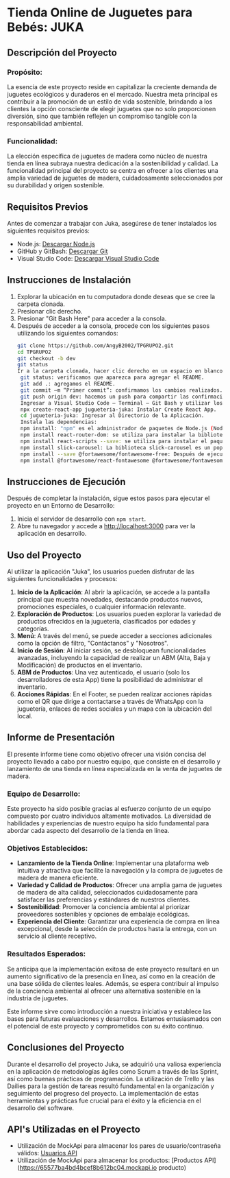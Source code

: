 # Tienda Online de Juguetes para Bebés: JUKA

## Descripción del Proyecto

### Propósito:
La esencia de este proyecto reside en capitalizar la creciente demanda de juguetes ecológicos y duraderos en el mercado. Nuestra meta principal es contribuir a la promoción de un estilo de vida sostenible, brindando a los clientes la opción consciente de elegir juguetes que no solo proporcionen diversión, sino que también reflejen un compromiso tangible con la responsabilidad ambiental.

### Funcionalidad:
La elección específica de juguetes de madera como núcleo de nuestra tienda en línea subraya nuestra dedicación a la sostenibilidad y calidad. La funcionalidad principal del proyecto se centra en ofrecer a los clientes una amplia variedad de juguetes de madera, cuidadosamente seleccionados por su durabilidad y origen sostenible.

## Requisitos Previos
Antes de comenzar a trabajar con Juka, asegúrese de tener instalados los siguientes requisitos previos:
- Node.js: [Descargar Node.js](https://nodejs.org/)
- GitHub y GitBash: [Descargar Git](https://git-scm.com/)
- Visual Studio Code: [Descargar Visual Studio Code](https://code.visualstudio.com/)

## Instrucciones de Instalación
1. Explorar la ubicación en tu computadora donde deseas que se cree la carpeta clonada.
2. Presionar clic derecho.
3. Presionar "Git Bash Here" para acceder a la consola.
4. Después de acceder a la consola, procede con los siguientes pasos utilizando los siguientes comandos:
   ```bash
   git clone https://github.com/AngyB2002/TPGRUPO2.git
   cd TPGRUPO2
   git checkout -b dev
   git status
   Ir a la carpeta clonada, hacer clic derecho en un espacio en blanco dentro de la carpeta, selecciona "Nuevo" y luego "Documento de texto (txt)", renombra el nuevo archivo a README.md.
	git status: verificamos que aparezca para agregar el README.
	git add .: agregamos el README.
	git commit –m “Primer commit”: confirmamos los cambios realizados.
	git push origin dev: hacemos un push para compartir las confirmaciones con el repositorio remoto.
	Ingresar a Visual Studio Code – Terminal – Git Bash y utilizar los siguientes comandos:
	npx create-react-app jugueteria-juka: Instalar Create React App.
	cd jugueteria-juka: Ingresar al Directorio de la Aplicación.
	Instala las dependencias:
	npm install: "npm" es el administrador de paquetes de Node.js (Node Package Manager). Cuando ejecutas npm install en el directorio de tu proyecto, npm lee el archivo package.json de tu proyecto para determinar qué dependencias (bibliotecas o módulos) necesita tu aplicación.
	npm install react-router-dom: se utiliza para instalar la biblioteca react-router-dom en un proyecto de React. La biblioteca react-router-dom es una parte esencial de la gestión de rutas (routing) en aplicaciones web construidas con React.
	npm install react-scripts --save: se utiliza para instalar el paquete react-scripts en un proyecto de React y, al mismo tiempo, agregarlo como una dependencia al archivo package.json.
	npm install slick-carousel: La biblioteca slick-carousel es un popular carrousel (o slider) de imágenes para sitios web. Proporciona una manera fácil de implementar sliders atractivos y responsivos con características como desplazamiento automático, navegación, y diseño adaptable.
	npm install --save @fortawesome/fontawesome-free: Después de ejecutar este comando, podrás utilizar los iconos proporcionados por Font Awesome en tu proyecto. Puedes importar los iconos específicos que necesitas y agregarlos a tu interfaz de usuario. En este caso los utilizamos para la página específica “Login”.
	npm install @fortawesome/react-fontawesome @fortawesome/fontawesome-svg-core @fortawesome/free-brands-svg-icons: Utilizamos esta dependencia que contiene iconos específicos de redes sociales como Facebook, Twitter e Instagram.

## Instrucciones de Ejecución
Después de completar la instalación, sigue estos pasos para ejecutar el proyecto en un Entorno de Desarrollo:
1. Inicia el servidor de desarrollo con `npm start`.
2. Abre tu navegador y accede a [http://localhost:3000](http://localhost:3000) para ver la aplicación en desarrollo.

## Uso del Proyecto
Al utilizar la aplicación "Juka", los usuarios pueden disfrutar de las siguientes funcionalidades y procesos:
1. **Inicio de la Aplicación**: Al abrir la aplicación, se accede a la pantalla principal que muestra novedades, destacando productos nuevos, promociones especiales, o cualquier información relevante.
2. **Exploración de Productos**: Los usuarios pueden explorar la variedad de productos ofrecidos en la juguetería, clasificados por edades y categorías.
3. **Menú**: A través del menú, se puede acceder a secciones adicionales como la opción de filtro, "Contáctanos" y "Nosotros".
4. **Inicio de Sesión**: Al iniciar sesión, se desbloquean funcionalidades avanzadas, incluyendo la capacidad de realizar un ABM (Alta, Baja y Modificación) de productos en el inventario.
5. **ABM de Productos**: Una vez autenticado, el usuario (solo los desarrolladores de esta App) tiene la posibilidad de administrar el inventario.
6. **Acciones Rápidas**: En el Footer, se pueden realizar acciones rápidas como el QR que dirige a contactarse a través de WhatsApp con la juguetería, enlaces de redes sociales y un mapa con la ubicación del local.

## Informe de Presentación

El presente informe tiene como objetivo ofrecer una visión concisa del proyecto llevado a cabo por nuestro equipo, que consiste en el desarrollo y lanzamiento de una tienda en línea especializada en la venta de juguetes de madera.

### Equipo de Desarrollo:
Este proyecto ha sido posible gracias al esfuerzo conjunto de un equipo compuesto por cuatro individuos altamente motivados. La diversidad de habilidades y experiencias de nuestro equipo ha sido fundamental para abordar cada aspecto del desarrollo de la tienda en línea.

### Objetivos Establecidos:
- **Lanzamiento de la Tienda Online**: Implementar una plataforma web intuitiva y atractiva que facilite la navegación y la compra de juguetes de madera de manera eficiente.
- **Variedad y Calidad de Productos**: Ofrecer una amplia gama de juguetes de madera de alta calidad, seleccionados cuidadosamente para satisfacer las preferencias y estándares de nuestros clientes.
- **Sostenibilidad**: Promover la conciencia ambiental al priorizar proveedores sostenibles y opciones de embalaje ecológicas.
- **Experiencia del Cliente**: Garantizar una experiencia de compra en línea excepcional, desde la selección de productos hasta la entrega, con un servicio al cliente receptivo.

### Resultados Esperados:
Se anticipa que la implementación exitosa de este proyecto resultará en un aumento significativo de la presencia en línea, así como en la creación de una base sólida de clientes leales. Además, se espera contribuir al impulso de la conciencia ambiental al ofrecer una alternativa sostenible en la industria de juguetes.

Este informe sirve como introducción a nuestra iniciativa y establece las bases para futuras evaluaciones y desarrollos. Estamos entusiasmados con el potencial de este proyecto y comprometidos con su éxito continuo.

## Conclusiones del Proyecto

Durante el desarrollo del proyecto Juka, se adquirió una valiosa experiencia en la aplicación de metodologías ágiles como Scrum a través de las Sprint, así como buenas prácticas de programación. La utilización de Trello y las Dailies para la gestión de tareas resultó fundamental en la organización y seguimiento del progreso del proyecto. La implementación de estas herramientas y prácticas fue crucial para el éxito y la eficiencia en el desarrollo del software.

## API's Utilizadas en el Proyecto

- Utilización de MockApi para almacenar los pares de usuario/contraseña válidos: [Usuarios API](https://655e9843879575426b43aa94.mockapi.io/api/v1/usuarios)
- Utilización de MockApi para almacenar los productos: [Productos API](https://65577ba4bd4bcef8b612bc04.mockapi.io producto)